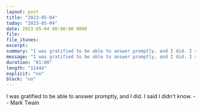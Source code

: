 ```yaml
---
layout: post
title: "2023-05-04"
today: "2023-05-04"
date: 2023-05-04 00:00:00 0000
file:
file_itunes:
excerpt:
summary: "I was gratified to be able to answer promptly, and I did. I said I didn't know. -- Mark Twain"
message: "I was gratified to be able to answer promptly, and I did. I said I didn't know. -- Mark Twain"
duration: "01:00"
length: "11444"
explicit: "no"
block: "no"
---
```

I was gratified to be able to answer promptly, and I did. I said I didn't know. -- Mark Twain

